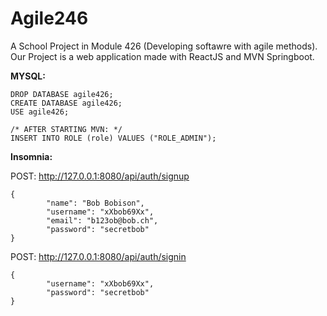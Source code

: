 # Agile246
A School Project in Module 426 (Developing softawre with agile methods). Our Project is a web application made with ReactJS and MVN Springboot. 


**MYSQL:**
```
DROP DATABASE agile426;
CREATE DATABASE agile426;
USE agile426;

/* AFTER STARTING MVN: */
INSERT INTO ROLE (role) VALUES ("ROLE_ADMIN");
```

**Insomnia:**

POST: http://127.0.0.1:8080/api/auth/signup
```
{
        "name": "Bob Bobison",
        "username": "xXbob69Xx",
        "email": "b123ob@bob.ch",
        "password": "secretbob"
}
```


POST: http://127.0.0.1:8080/api/auth/signin
```
{
        "username": "xXbob69Xx",
        "password": "secretbob"
}
```
